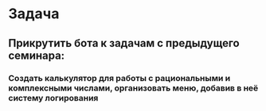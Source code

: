 # Задача
## Прикрутить бота к задачам с предыдущего семинара:

### Создать калькулятор для работы с рациональными и комплексными числами, организовать меню, добавив в неё систему логирования